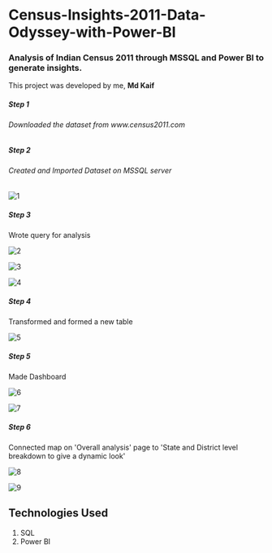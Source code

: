 # Census-Insights-2011-Data-Odyssey-with-Power-BI
 <h3 >Analysis of Indian Census 2011 through MSSQL and Power BI to generate insights. </h3>

 This project was developed by me, **Md Kaif**
 
 <h5>   Step 1 </h5> <h6> Downloaded the dataset from www.census2011.com </h6>
 <h5>   Step 2 </h5> <h6> Created and Imported Dataset on MSSQL server </h6>
 
 
![1](https://user-images.githubusercontent.com/81372269/230778544-a752465e-5836-4778-b7c3-dbe2ce8acaf6.png)

 <h5>   Step 3 </h5> Wrote query for analysis </h6> 
 
 ![2](https://user-images.githubusercontent.com/81372269/230778601-8d30a5f4-6ba4-4afc-8128-7b3c43a18af7.png)

![3](https://user-images.githubusercontent.com/81372269/230778632-c626cf62-b958-46a3-bfff-4fa003803f0c.png)

![4](https://user-images.githubusercontent.com/81372269/230778641-9d181ac0-0651-41f3-84dc-afaefa215cc2.png)

 <h5>   Step 4 </h5> Transformed and formed a new table </h6>
 
 ![5](https://user-images.githubusercontent.com/81372269/230778693-f7cae60a-ee6f-4d3b-a734-c69fef24abcb.png)

<h5>   Step 5 </h5> Made Dashboard </h6>

![6](https://user-images.githubusercontent.com/81372269/230778758-5aa613c8-6342-4786-9887-7a0cf6a901b2.png)

![7](https://user-images.githubusercontent.com/81372269/230778771-73a0a56e-dcab-4a0a-9063-d283e3f5c4a0.png)




 <h5>   Step 6 </h5> Connected map on 'Overall analysis' page to 'State and District level breakdown to give a dynamic look' </h6>
 
 ![8](https://user-images.githubusercontent.com/81372269/230778799-d46d3fe1-45e5-46d0-bb8f-642318cb3b45.png)

![9](https://user-images.githubusercontent.com/81372269/230778817-d35151e8-28bc-4753-828e-879074cd9adf.png)


## Technologies Used
1. SQL
2. Power BI
